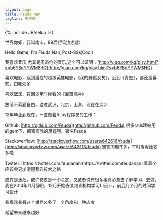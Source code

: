 ```yaml
---
layout: page
title: Feuda Nan 
tagline: 里程碑 
---
```

{% include JB/setup %}

世界你好，我叫南丰，89后(手动加狗脸)

Hello Game, I'm Feuda Nan, Post-89s(Cool)

我喜欢音乐,尤其是周杰伦的音乐,这个可以证明：[http://y.qq.com/kg/play.html?s=b6YBdYYWM8HQ](http://y.qq.com/kg/play.html?s=b6YBdYYWM8HQ)

喜欢电影，远到漫威的超级英雄电影，《我的野蛮女友》，近到《青蛇》，都还蛮喜欢，口味众多

喜欢篮球，只因少年时候看的《灌篮高手》

放荡不羁爱自由，路过武汉，北京，上海，现在在深圳

12年毕业到现在，一直做着Ruby程序员的工作：

Github: [http://github.com/Feuda](http://github.com/Feuda)
很多rails建站用的gem下，都留有我的足迹哦，署名Feuda

Stackoverflow: [http://stackoverflow.com/users/642616/feuda](http://stackoverflow.com/users/642616/feuda)
回答问题不多，平时看得比较多啦

Twitter: [https://twitter.com/feudanan](https://twitter.com/feudanan)
看着个应该会更加清楚我的技术之路

或许是迷茫，或许仅仅是一个决定，又或者说有很多事真心想去了解学习、去做，我在2014年11月辞职，12月开始去某培训机构学习UI设计，前后几个月的时间学习设计

我发现我看这个世界又多了一个角度和一种态度

希望未来越来越好
